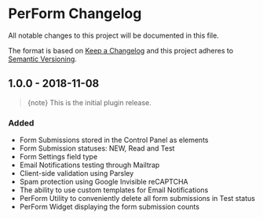 # PerForm Changelog

All notable changes to this project will be documented in this file.

The format is based on [Keep a Changelog](http://keepachangelog.com/) and this project adheres to [Semantic Versioning](http://semver.org/).

## 1.0.0 - 2018-11-08

> {note} This is the initial plugin release.

### Added

- Form Submissions stored in the Control Panel as elements
- Form Submission statuses: NEW, Read and Test
- Form Settings field type
- Email Notifications testing through Mailtrap
- Client-side validation using Parsley
- Spam protection using Google Invisible reCAPTCHA
- The ability to use custom templates for Email Notifications
- PerForm Utility to conveniently delete all form submissions in Test status
- PerForm Widget displaying the form submission counts
